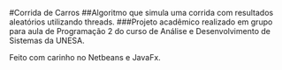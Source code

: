 #Corrida de Carros
##Algoritmo que simula uma corrida com resultados aleatórios utilizando threads.
###Projeto acadêmico realizado em grupo para aula de Programação 2 do curso de Análise e Desenvolvimento de Sistemas da UNESA.

Feito com carinho no Netbeans e JavaFx.
